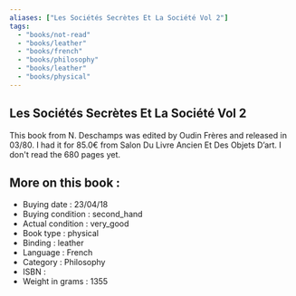 ```yaml
---
aliases: ["Les Sociétés Secrètes Et La Société Vol 2"] 
tags: 
  - "books/not-read" 
  - "books/leather" 
  - "books/french"
  - "books/philosophy"
  - "books/leather"
  - "books/physical"
---
```



## Les Sociétés Secrètes Et La Société Vol 2
This book from N. Deschamps was edited by Oudin Frères and released in 03/80. I had it for 85.0€ from Salon Du Livre Ancien Et Des Objets D’art. I don't read the 680 pages yet.

## More on this book :
- Buying date : 23/04/18
- Buying condition : second_hand
- Actual condition : very_good
- Book type : physical
- Binding : leather
- Language : French
- Category : Philosophy
- ISBN : 
- Weight in grams : 1355
